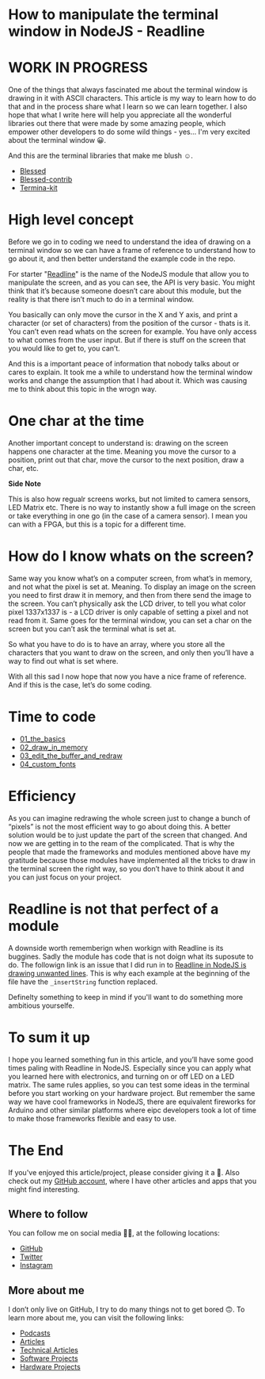 # How to manipulate the terminal window in NodeJS - Readline

# WORK IN PROGRESS

One of the things that always fascinated me about the terminal window is drawing in it with ASCII characters. This article is my way to learn how to do that and in the process share what I learn so we can learn together. I also hope that what I write here will help you appreciate all the wonderful libraries out there that were made by some amazing people, which empower other developers to do some wild things - yes... I'm very excited about the terminal window 😀.

And this are the terminal libraries that make me blush ☺️.

- [Blessed](https://www.npmjs.com/package/blessed)
- [Blessed-contrib](https://github.com/yaronn/blessed-contrib)
- [Termina-kit](https://www.npmjs.com/package/terminal-kit)

# High level concept

Before we go in to coding we need to understand the idea of drawing on a terminal window so we can have a frame of reference to understand how to go about it, and then better understand the example code in the repo.

For starter "[Readline](https://nodejs.org/api/readline.html)" is the name of the NodeJS module that allow you to manipulate the screen, and as you can see, the API is very basic. You might think that it’s because someone doesn’t care about this module, but the reality is that there isn’t much to do in a terminal window.

You basically can only move the cursor in the X and Y axis, and print a character (or set of characters) from the position of the cursor - thats is it. You can’t even read whats on the screen for example. You have only access to what comes from the user input. But if there is stuff on the screen that you would like to get to, you can’t.

And this is a important peace of information that nobody talks about or cares to explain. It took me a while to understand how the terminal window works and change the assumption that I had about it. Which was causing me to think about this topic in the wrogn way.

# One char at the time

Another important concept to understand is: drawing on the screen happens one character at the time. Meaning you move the cursor to a position, print out that char, move the cursor to the next position, draw a char, etc.

**Side Note**

This is also how regualr screens works, but not limited to camera sensors, LED Matrix etc. There is no way to instantly show a full image on the screen or take everything in one go (in the case of a camera sensor). I mean you can with a FPGA, but this is a topic for a different time.

# How do I know whats on the screen?

Same way you know what’s on a computer screen, from what’s in memory, and not what the pixel is set at. Meaning. To display an image on the screen you need to first draw it in memory, and then from there send the image to the screen. You can’t physically ask the LCD driver, to tell you what color pixel 1337x1337 is - a LCD driver is only capable of setting a pixel and not read from it. Same goes for the terminal window, you can set a char on the screen but you can’t ask the terminal what is set at.

So what you have to do is to have an array, where you store all the characters that you want to draw on the screen, and only then you’ll have a way to find out what is set where.

With all this sad I now hope that now you have a nice frame of reference. And if this is the case, let’s do some coding.

# Time to code

- [01_the_basics](https://github.com/davidgatti/How-to-use-Readline-in-NodeJS/tree/master/01_the_basics)
- [02_draw_in_memory](https://github.com/davidgatti/How-to-use-Readline-in-NodeJS/tree/master/02_draw_in_memory)
- [03_edit_the_buffer_and_redraw](https://github.com/davidgatti/How-to-use-Readline-in-NodeJS/tree/master/03_edit_the_buffer_and_redraw)
- [04_custom_fonts](https://github.com/davidgatti/How-to-use-Readline-in-NodeJS/tree/master/04_custom_fonts)

# Efficiency

As you can imagine redrawing the whole screen just to change a bunch of “pixels” is not the most efficient way to go about doing this. A better solution would be to just update the part of the screen that changed. And now we are getting in to the ream of the complicated. That is why the people that made the frameworks and modules mentioned above have my gratitude because those modules have implemented all the tricks to draw in the terminal screen the right way, so you don’t have to think about it and you can just focus on your project.

# Readline is not that perfect of a module

A downside worth rememberign when workign with Readline is its buggines. Sadly the module has code that is not doign what its suposute to do. The followign link is an issue that I did run in to [Readline in NodeJS is drawing unwanted lines](https://stackoverflow.com/questions/41314556/readline-in-nodejs-is-drawing-unwanted-lines). This is why each example at the beginning of the file have the `_insertString` function replaced. 

Definelty something to keep in mind if you'll want to do something more ambitious yourselfe. 

# To sum it up

I hope you learned something fun in this article, and you’ll have some good times paling with Readline in NodeJS. Especially since you can apply what you learned here with electronics, and turning on or off LED on a LED matrix. The same rules applies, so you can test some ideas in the terminal before you start working on your hardware project. But remember the same way we have cool frameworks in NodeJS, there are equivalent fireworks for Arduino and other similar platforms where eipc developers took a lot of time to make those frameworks flexible and easy to use.

# The End

If you've enjoyed this article/project, please consider giving it a 🌟. Also check out my [GitHub account](https://github.com/davidgatti), where I have other articles and apps that you might find interesting.

## Where to follow

You can follow me on social media 🐙😇, at the following locations:

- [GitHub](https://github.com/davidgatti)
- [Twitter](https://twitter.com/dawidgatti)
- [Instagram](https://www.instagram.com/gattidavid/)

## More about me

I don’t only live on GitHub, I try to do many things not to get bored 🙃. To learn more about me, you can visit the following links:

- [Podcasts](http://david.gatti.pl/podcasts)
- [Articles](http://david.gatti.pl/articles)
- [Technical Articles](http://david.gatti.pl/technical_articles)
- [Software Projects](http://david.gatti.pl/software_projects)
- [Hardware Projects](http://david.gatti.pl/hardware_projects)
